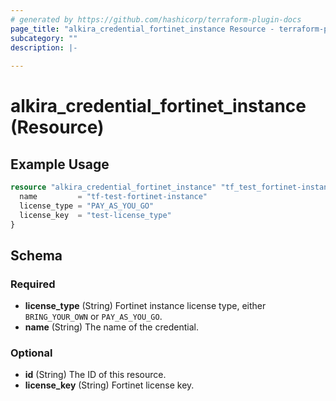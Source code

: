 ```yaml
---
# generated by https://github.com/hashicorp/terraform-plugin-docs
page_title: "alkira_credential_fortinet_instance Resource - terraform-provider-alkira"
subcategory: ""
description: |-
  
---
```


# alkira_credential_fortinet_instance (Resource)



## Example Usage

```terraform
resource "alkira_credential_fortinet_instance" "tf_test_fortinet-instance" {
  name         = "tf-test-fortinet-instance"
  license_type = "PAY_AS_YOU_GO"
  license_key  = "test-license_type"
}
```

<!-- schema generated by tfplugindocs -->
## Schema

### Required

- **license_type** (String) Fortinet instance license type, either `BRING_YOUR_OWN` or `PAY_AS_YOU_GO`.
- **name** (String) The name of the credential.

### Optional

- **id** (String) The ID of this resource.
- **license_key** (String) Fortinet license key.



